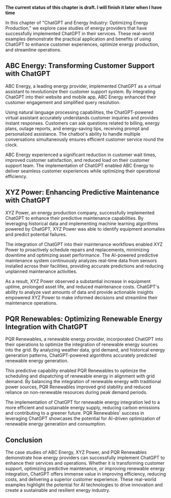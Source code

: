 **The current status of this chapter is draft. I will finish it later when I have time**

In this chapter of "ChatGPT and Energy Industry: Optimizing Energy Production," we explore case studies of energy providers that have successfully implemented ChatGPT in their services. These real-world examples demonstrate the practical application and benefits of using ChatGPT to enhance customer experiences, optimize energy production, and streamline operations.

ABC Energy: Transforming Customer Support with ChatGPT
------------------------------------------------------

ABC Energy, a leading energy provider, implemented ChatGPT as a virtual assistant to revolutionize their customer support system. By integrating ChatGPT into their website and mobile app, ABC Energy enhanced their customer engagement and simplified query resolution.

Using natural language processing capabilities, the ChatGPT-powered virtual assistant accurately understands customer inquiries and provides instant responses. Customers can ask questions related to billing, energy plans, outage reports, and energy-saving tips, receiving prompt and personalized assistance. The chatbot's ability to handle multiple conversations simultaneously ensures efficient customer service round the clock.

ABC Energy experienced a significant reduction in customer wait times, improved customer satisfaction, and reduced load on their customer support team. The implementation of ChatGPT enabled ABC Energy to deliver seamless customer experiences while optimizing their operational efficiency.

XYZ Power: Enhancing Predictive Maintenance with ChatGPT
--------------------------------------------------------

XYZ Power, an energy production company, successfully implemented ChatGPT to enhance their predictive maintenance capabilities. By leveraging historical data and implementing machine learning algorithms powered by ChatGPT, XYZ Power was able to identify equipment anomalies and predict potential failures.

The integration of ChatGPT into their maintenance workflows enabled XYZ Power to proactively schedule repairs and replacements, minimizing downtime and optimizing asset performance. The AI-powered predictive maintenance system continuously analyzes real-time data from sensors installed across their facilities, providing accurate predictions and reducing unplanned maintenance activities.

As a result, XYZ Power observed a substantial increase in equipment uptime, prolonged asset life, and reduced maintenance costs. ChatGPT's ability to analyze vast amounts of data and provide actionable insights empowered XYZ Power to make informed decisions and streamline their maintenance operations.

PQR Renewables: Optimizing Renewable Energy Integration with ChatGPT
--------------------------------------------------------------------

PQR Renewables, a renewable energy provider, incorporated ChatGPT into their operations to optimize the integration of renewable energy sources into the grid. By analyzing weather data, grid demand, and historical energy generation patterns, ChatGPT-powered algorithms accurately predicted renewable energy generation.

This predictive capability enabled PQR Renewables to optimize the scheduling and dispatching of renewable energy in alignment with grid demand. By balancing the integration of renewable energy with traditional power sources, PQR Renewables improved grid stability and reduced reliance on non-renewable resources during peak demand periods.

The implementation of ChatGPT for renewable energy integration led to a more efficient and sustainable energy supply, reducing carbon emissions and contributing to a greener future. PQR Renewables' success in leveraging ChatGPT showcases the potential for AI-driven optimization of renewable energy generation and consumption.

Conclusion
----------

The case studies of ABC Energy, XYZ Power, and PQR Renewables demonstrate how energy providers can successfully implement ChatGPT to enhance their services and operations. Whether it is transforming customer support, optimizing predictive maintenance, or improving renewable energy integration, ChatGPT offers immense value in improving efficiency, reducing costs, and delivering a superior customer experience. These real-world examples highlight the potential for AI technologies to drive innovation and create a sustainable and resilient energy industry.
